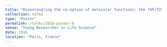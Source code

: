 ```yaml
---
title: "Disentangling the co‑option of molecular functions: the T4P/T2SS/Tad/Com/Archaellum conundrum"
collection: talks
type: "Poster"
permalink: /talks/2016-poster-6
venue: "Young Researcher in Life Science"
date: 2016
location: "Paris, France"
---
```

